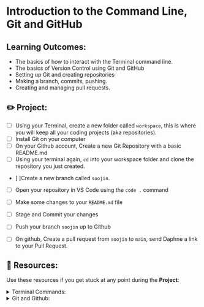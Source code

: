 # Introduction to the Command Line, Git and GitHub

## Learning Outcomes:

- The basics of how to interact with the Terminal command line.
- The basics of Version Control using Git and GitHub
- Setting up Git and creating repositories
- Making a branch, commits, pushing.
- Creating and managing pull requests.

## ✏️ Project:

- [ ] Using your Terminal, create a new folder called `workspace`, this is where you will keep all your coding projects (aka repositories). 
- [ ] Install Git on your computer
- [ ] On your Github account, Create a new Git Repository with a basic README.md
- [ ] Using your terminal again, `cd` into your workspace folder and clone the repository you just created.
- [ ]Create a new branch called `soojin`. 
- [ ] Open your repository in VS Code using the `code .` command
- [ ] Make some changes to your `README.md` file
- [ ] Stage and Commit your changes
- [ ] Push your branch `soojin` up to Github
- [ ] On github, Create a pull request from `soojin` to `main`, send Daphne a link to your Pull Request. 


## 🧠 Resources:

Use these resources if you get stuck at any point during the <strong>Project</strong>: 

<details><summary> Terminal Commands: </summary>

- [📽️ Terminal Command Line Basics for Beginners - 13 mins](https://www.youtube.com/watch?v=5XgBd6rjuDQ)
- [Course: Intro to the Command Line](https://www.codecademy.com/learn/intro-to-the-command-line)
- [Course: Command Line](https://www.freecodecamp.org/news/command-line-for-beginners/)
- [Cheatsheet: Command Line Commands ](https://www.git-tower.com/blog/command-line-cheat-sheet/)

</details>

<details><summary> Git and Github:  </summary>

- [📽️ What is Git and Github - 3:48 mins)](https://www.youtube.com/watch?v=uUuTYDg9XoI)
- [📽️ Git and Github for Poets - 13:43 mins)](https://www.youtube.com/watch?v=BCQHnlnPusY)
- [Course: Version Control with Git](https://www.udacity.com/course/version-control-with-git--ud123)
- [Course: Learn Git](https://www.codecademy.com/learn/learn-git)

</details>


